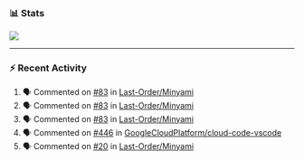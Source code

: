 ### :bar_chart: Stats

<a href="#">
  <img align="center" src="https://github-readme-stats.vercel.app/api?username=tuzi3040&show_icons=true&theme=dark" />
</a>

---

### :zap: Recent Activity

<!--START_SECTION:activity-->
1. 🗣 Commented on [#83](https://github.com/Last-Order/Minyami/issues/83) in [Last-Order/Minyami](https://github.com/Last-Order/Minyami)
2. 🗣 Commented on [#83](https://github.com/Last-Order/Minyami/issues/83) in [Last-Order/Minyami](https://github.com/Last-Order/Minyami)
3. 🗣 Commented on [#83](https://github.com/Last-Order/Minyami/issues/83) in [Last-Order/Minyami](https://github.com/Last-Order/Minyami)
4. 🗣 Commented on [#446](https://github.com/GoogleCloudPlatform/cloud-code-vscode/issues/446) in [GoogleCloudPlatform/cloud-code-vscode](https://github.com/GoogleCloudPlatform/cloud-code-vscode)
5. 🗣 Commented on [#20](https://github.com/Last-Order/Minyami/issues/20) in [Last-Order/Minyami](https://github.com/Last-Order/Minyami)
<!--END_SECTION:activity-->

